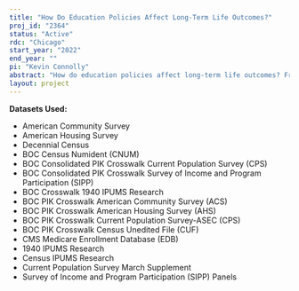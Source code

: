 ```yaml
---
title: "How Do Education Policies Affect Long-Term Life Outcomes?"
proj_id: "2364"
status: "Active"
rdc: "Chicago"
start_year: "2022"
end_year: ""
pi: "Kevin Connolly"
abstract: "How do education policies affect long-term life outcomes? From 1920 through 1980, there were approximately 1,600 openings of colleges (mainly two-year colleges) in the United States;  Between 1966 and 1980, 24 states introduced public funding for kindergarten; Between 1950 and 2000 in the U.S., over 120,000 schools were eliminated through consolidation and the average school size increased from 87 to 440 students. Each of these can be taken as an education policy natural experiment. That is, depending on location and date of birth, otherwise similar people were exposed to differences in college costs, access to public kindergarten, and school size. Using data from the Census Bureau, we will estimate the causal effect of these changes in education policy on important college and life outcomes, including educational attainment, family income, spouse educational attainment, migration, one's neighborhood characteristics as an adult, occupation, self-reported health status, wealth accumulation, premature adult mortality, the incidence of chronic disease, the educational attainment and longevity of one's children, and a number of outcomes relating to Covid-19 (in particular, the impact of Covid-19 at both the level of individuals and communities)."
layout: project
---
```


**Datasets Used:**

  - American Community Survey 
  - American Housing Survey 
  - Decennial Census 
  - BOC Census Numident (CNUM) 
  - BOC Consolidated PIK Crosswalk Current Population Survey (CPS) 
  - BOC Consolidated PIK Crosswalk Survey of Income and Program Participation (SIPP) 
  - BOC Crosswalk 1940 IPUMS Research 
  - BOC PIK Crosswalk American Community Survey (ACS) 
  - BOC PIK Crosswalk American Housing Survey (AHS) 
  - BOC PIK Crosswalk Current Population Survey-ASEC (CPS) 
  - BOC PIK Crosswalk Census Unedited File (CUF) 
  - CMS Medicare Enrollment Database (EDB) 
  - 1940 IPUMS Research 
  - Census IPUMS Research 
  - Current Population Survey March Supplement 
  - Survey of Income and Program Participation (SIPP) Panels 

